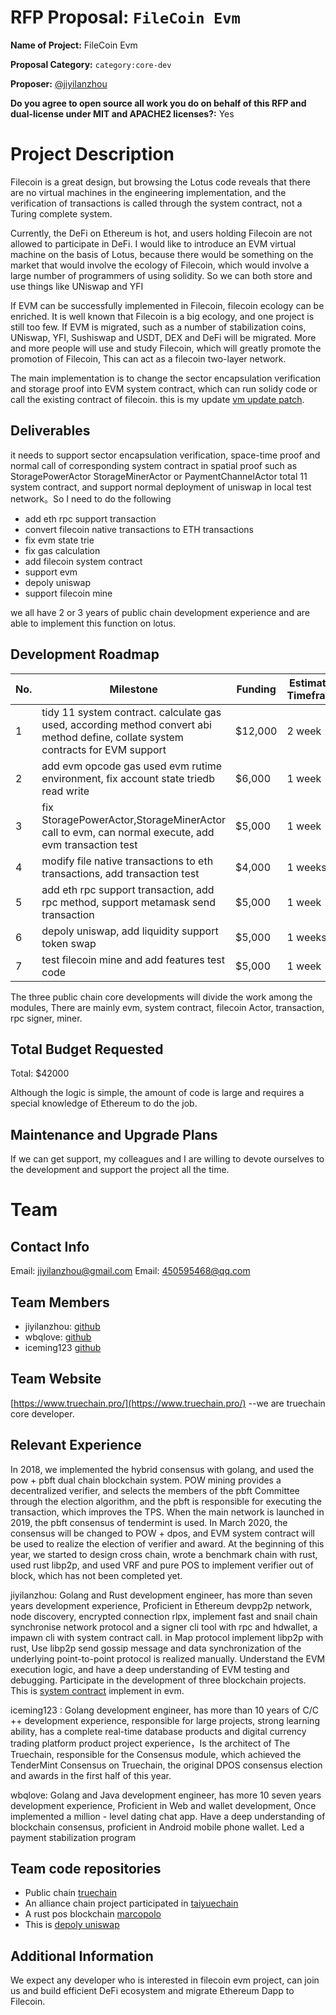 # RFP Proposal:  `FileCoin Evm`

**Name of Project:** FileCoin Evm

**Proposal Category:** `category:core-dev`

**Proposer:** [@jiyilanzhou](https://github.com/jiyilanzhou/)

**Do you agree to open source all work you do on behalf of this RFP and dual-license under MIT and APACHE2 licenses?:** Yes

# Project Description

Filecoin is a great design, but browsing the Lotus code reveals that there are no virtual machines in the engineering implementation, and the verification of transactions is called through the system contract, not a Turing complete system.

Currently, the DeFi on Ethereum is hot, and users holding Filecoin are not allowed to participate in DeFi. I would like to introduce an EVM virtual machine on the basis of Lotus, because there would be something on the market that would involve the ecology of Filecoin, which would involve a large number of programmers of using solidity. So we can both store and use things like UNiswap and YFI

If EVM can be successfully implemented in Filecoin, filecoin ecology can be enriched. It is well known that Filecoin is a big ecology, and one project is still too few. If EVM is migrated, such as a number of stabilization coins, UNiswap, YFI, Sushiswap and USDT, DEX and DeFi will be migrated. More and more people will use and study Filecoin, which will greatly promote the promotion of Filecoin, This can act as a filecoin two-layer network.

The main implementation is to change the sector encapsulation verification and storage proof into EVM system contract, which can run solidy code or call the existing contract of filecoin. this is my update [vm update patch](https://github.com/truechain/truechain-engineering-code/commit/96ee22cfeb42f8afd29939276380d76fc29b8f8c).


## Deliverables

it needs to support sector encapsulation verification, space-time proof and normal call of corresponding system contract in spatial proof such as StoragePowerActor StorageMinerActor or PaymentChannelActor total 11 system contract, and support normal deployment of uniswap in local test network。So I need to do the following
* add eth rpc support transaction
* convert filecoin native transactions to ETH transactions
* fix evm state trie
* fix gas calculation
* add filecoin system contract
* support evm
* depoly uniswap
* support filecoin mine

we all have 2 or 3 years of public chain development experience and are able to implement this function on lotus.
## Development Roadmap

| No. | Milestone                                                                                              | Funding | Estimated Timeframe |
| --- | ------------------------------------------------------------------------------------------------------ | ------- | ------------------- |
| 1   | tidy 11 system contract. calculate gas used, according method convert abi method define, collate system contracts for EVM support                                    | \$12,000 | 2 week              |
| 2   | add evm opcode gas used evm rutime environment, fix account state triedb read write 						  | \$6,000 | 1 week              |
| 3   | fix StoragePowerActor,StorageMinerActor call to evm, can normal execute, add evm transaction test             | \$5,000 | 1 week              |
| 4   | modify file native transactions to eth transactions, add  transaction test                                    | \$4,000 | 1 weeks             |
| 5   | add eth rpc support transaction, add rpc method, support metamask  send transaction                           | \$5,000 | 1 week              |
| 6   | depoly uniswap, add liquidity  support  token swap                                                            | \$5,000 | 1 weeks             |
| 7   | test filecoin mine and add features test code                                                                 | \$5,000 | 1 week              |

The three public chain core developments will divide the work among the modules, There are mainly evm, system contract, filecoin Actor, transaction, rpc signer, miner.

## Total Budget Requested


Total: $42000

Although the logic is simple, the amount of code is large and requires a special knowledge of Ethereum to do the job.

## Maintenance and Upgrade Plans

If we can get support, my colleagues and I are willing to devote ourselves to the development and support the project all the time.

# Team
## Contact Info
Email: [jiyilanzhou@gmail.com](jiyilanzhou@gmail.com)
Email: [450595468@qq.com](450595468@qq.com)

## Team Members

- jiyilanzhou: [github](https://github.com/wbqlove)
- wbqlove: [github](https://github.com/wbqlove)
- iceming123 [github](https://github.com/iceming123)

## Team Website

[https://www.truechain.pro/](https://www.truechain.pro/) --we are truechain core developer.

## Relevant Experience

In 2018, we implemented the hybrid consensus with golang, and used the pow + pbft dual chain blockchain system. POW mining provides a decentralized verifier, and selects the members of the pbft Committee through the election algorithm, and the pbft is responsible for executing the transaction, which improves the TPS. When the main network is launched in 2019, the pbft consensus of tendermint is used. In March 2020, the consensus will be changed to POW + dpos, and EVM system contract will be used to realize the election of verifier and award. At the beginning of this year, we started to design cross chain, wrote a benchmark chain with rust, used rust libp2p, and used VRF and pure POS to implement verifier out of block, which has not been completed yet.

jiyilanzhou: Golang and Rust development engineer, has more than seven years development experience, Proficient in Ethereum devpp2p network, node discovery, encrypted connection rlpx, implement fast and snail chain synchronise network protocol and a signer cli tool with rpc and hdwallet, a impawn cli with system contract call. in Map protocol implement libp2p with rust, Use libp2p send gossip message and data synchronization of the underlying point-to-point protocol is realized manually. Understand the EVM execution logic, and have a deep understanding of EVM testing and debugging. Participate in the development of three blockchain projects.
This is [system contract](https://github.com/truechain/truechain-engineering-code/blob/master/core/vm/staking.go#L57) implement in evm.

iceming123 : Golang development engineer, has more than 10 years of C/C ++ development experience, responsible for large projects, strong learning ability, has a complete real-time database products and digital currency trading platform product project experience，Is the architect of The Truechain, responsible for the Consensus module, which achieved the TenderMint Consensus on Truechain, the original DPOS consensus election and awards in the first half of this year.  

wbqlove: Golang and Java development engineer, has more 10 seven years development experience, Proficient in Web and wallet development, Once implemented a million - level dating chat app. Have a deep understanding of blockchain consensus, proficient in Android mobile phone wallet. Led a payment stabilization program                                                                                                                                      

## Team code repositories
* Public chain [truechain](https://github.com/truechain/truechain-engineering-code)
* An alliance chain project participated in [taiyuechain](https://github.com/taiyuechain/taiyuechain)
* A rust pos blockchain  [marcopolo](https://github.com/marcopoloprotocol/marcopolo)
* This is [depoly uniswap](https://github.com/D-CDC/go-uniswap)

## Additional Information
We expect any developer who is interested in filecoin evm project, can join us and build efficient DeFi ecosystem and migrate Ethereum Dapp to Filecoin.
